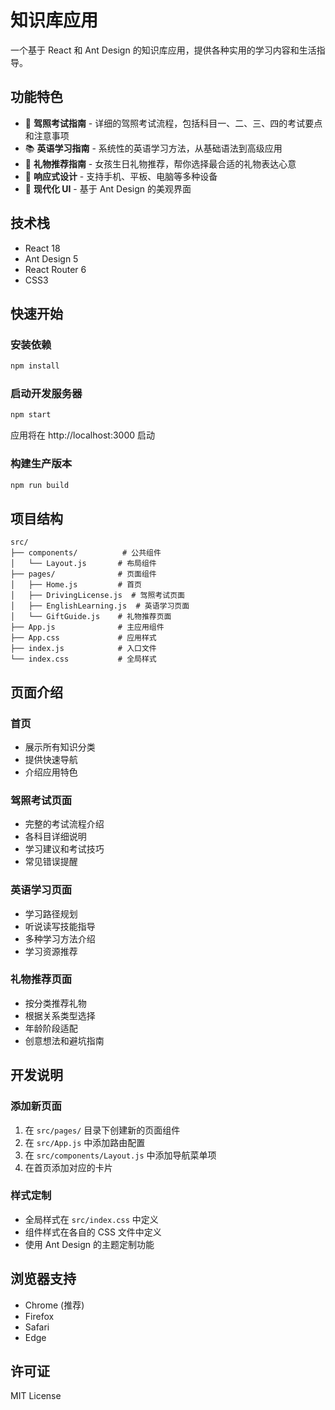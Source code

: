 # 知识库应用

一个基于 React 和 Ant Design 的知识库应用，提供各种实用的学习内容和生活指导。

## 功能特色

- 🚗 **驾照考试指南** - 详细的驾照考试流程，包括科目一、二、三、四的考试要点和注意事项
- 📚 **英语学习指南** - 系统性的英语学习方法，从基础语法到高级应用
- 🎁 **礼物推荐指南** - 女孩生日礼物推荐，帮你选择最合适的礼物表达心意
- 📱 **响应式设计** - 支持手机、平板、电脑等多种设备
- 🎨 **现代化 UI** - 基于 Ant Design 的美观界面

## 技术栈

- React 18
- Ant Design 5
- React Router 6
- CSS3

## 快速开始

### 安装依赖

```bash
npm install
```

### 启动开发服务器

```bash
npm start
```

应用将在 http://localhost:3000 启动

### 构建生产版本

```bash
npm run build
```

## 项目结构

```
src/
├── components/          # 公共组件
│   └── Layout.js       # 布局组件
├── pages/              # 页面组件
│   ├── Home.js         # 首页
│   ├── DrivingLicense.js  # 驾照考试页面
│   ├── EnglishLearning.js  # 英语学习页面
│   └── GiftGuide.js    # 礼物推荐页面
├── App.js              # 主应用组件
├── App.css             # 应用样式
├── index.js            # 入口文件
└── index.css           # 全局样式
```

## 页面介绍

### 首页

- 展示所有知识分类
- 提供快速导航
- 介绍应用特色

### 驾照考试页面

- 完整的考试流程介绍
- 各科目详细说明
- 学习建议和考试技巧
- 常见错误提醒

### 英语学习页面

- 学习路径规划
- 听说读写技能指导
- 多种学习方法介绍
- 学习资源推荐

### 礼物推荐页面

- 按分类推荐礼物
- 根据关系类型选择
- 年龄阶段适配
- 创意想法和避坑指南

## 开发说明

### 添加新页面

1. 在 `src/pages/` 目录下创建新的页面组件
2. 在 `src/App.js` 中添加路由配置
3. 在 `src/components/Layout.js` 中添加导航菜单项
4. 在首页添加对应的卡片

### 样式定制

- 全局样式在 `src/index.css` 中定义
- 组件样式在各自的 CSS 文件中定义
- 使用 Ant Design 的主题定制功能

## 浏览器支持

- Chrome (推荐)
- Firefox
- Safari
- Edge

## 许可证

MIT License

